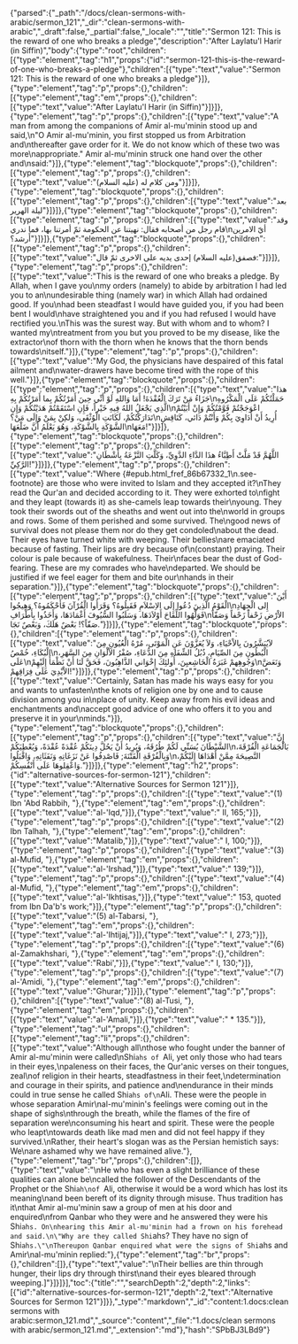 {"parsed":{"_path":"/docs/clean-sermons-with-arabic/sermon_121","_dir":"clean-sermons-with-arabic","_draft":false,"_partial":false,"_locale":"","title":"Sermon 121:  This is the reward of one who breaks a pledge","description":"After Laylatu'l Harir (in Siffin)","body":{"type":"root","children":[{"type":"element","tag":"h1","props":{"id":"sermon-121-this-is-the-reward-of-one-who-breaks-a-pledge"},"children":[{"type":"text","value":"Sermon 121:  This is the reward of one who breaks a pledge"}]},{"type":"element","tag":"p","props":{},"children":[{"type":"element","tag":"em","props":{},"children":[{"type":"text","value":"After Laylatu'l Harir (in Siffin)"}]}]},{"type":"element","tag":"p","props":{},"children":[{"type":"text","value":"A man from among the companions of Amir al-mu'minin stood up and said,\n\"O Amir al-mu'minin, you first stopped us from Arbitration and\nthereafter gave order for it. We do not know which of these two was more\nappropriate.\" Amir al-mu'minin struck one hand over the other and\nsaid:"}]},{"type":"element","tag":"blockquote","props":{},"children":[{"type":"element","tag":"p","props":{},"children":[{"type":"text","value":"ومن كلام له (عليه السلام)"}]}]},{"type":"element","tag":"blockquote","props":{},"children":[{"type":"element","tag":"p","props":{},"children":[{"type":"text","value":"بعد ليلة الهرير"}]}]},{"type":"element","tag":"blockquote","props":{},"children":[{"type":"element","tag":"p","props":{},"children":[{"type":"text","value":"وقد قام رجل من أصحابه فقال: نهيتنا عن الحكومة ثمّ أمرتنا بها، فما ندري\nأيّ الامرين أَرشد؟"}]}]},{"type":"element","tag":"blockquote","props":{},"children":[{"type":"element","tag":"p","props":{},"children":[{"type":"text","value":"فصفق(عليه السلام) إحدى يديه على الاخرى ثمّ قال:"}]}]},{"type":"element","tag":"p","props":{},"children":[{"type":"text","value":"This is the reward of one who breaks a pledge. By Allah, when I gave you\nmy orders (namely) to abide by arbitration I had led you to an\nundesirable thing (namely war) in which Allah had ordained good. If you\nhad been steadfast I would have guided you, if you had been bent I would\nhave straightened you and if you had refused I would have rectified you.\nThis was the surest way. But with whom and to whom? I wanted my\ntreatment from you but you proved to be my disease, like the extractor\nof thorn with the thorn when he knows that the thorn bends towards\nitself."}]},{"type":"element","tag":"p","props":{},"children":[{"type":"text","value":"My God, the physicians have despaired of this fatal ailment and\nwater-drawers have become tired with the rope of this well."}]},{"type":"element","tag":"blockquote","props":{},"children":[{"type":"element","tag":"p","props":{},"children":[{"type":"text","value":"هذا جَزَاءُ مَنْ تَرَكَ الْعُقْدَةَ! أَمَا وَاللهِ لَوْ أَنِّي حِينَ أَمَرْتُكُمْ بِما أَمَرْتُكُمْ بِهِ\nحَمَلْتُكُمْ عَلَى الْمَكْرُوهِ الَّذِي يَجْعَلُ اللهُ فِيهِ خَيْراً، فَإِنِ اسْتَقَمْتُمْ هَدَيْتُكُمْ وَإِنِ\nاعْوَجَجْتُمْ قَوَّمْتُكُمْ وَإِنْ أَبَيْتُمْ تَدَارَكْتُكُمْ، لَكَانَتِ الْوُثْقَى، وَلكِنْ بِمَنْ وَإِلَى مَنْ؟\nأُرِيدُ أَنْ أُدَاوِيَ بِكُمْ وَأَنْتُمْ دَائي، كَنَاقِشِ الشَّوْكَةِ بِالشَّوْكَةِ، وَهُوَ يَعْلَمُ أَنَّ ضَلْعَهَا\nمَعَهَا!"}]}]},{"type":"element","tag":"blockquote","props":{},"children":[{"type":"element","tag":"p","props":{},"children":[{"type":"text","value":"اللَّهُمَّ قَدْ مَلَّتْ أَطِبَّاءُ هذَا الدَّاءِ الدَّوِيِّ، وَكَلَّتِ النَّزْعَةُ بِأَشْطَانِ الرَّكِيِّ!"}]}]},{"type":"element","tag":"p","props":{},"children":[{"type":"text","value":"Where {#epub.html_fref_86b67332_1\n.see-footnote} are those who were invited to Islam and they accepted it?\nThey read the Qur'an and decided according to it. They were exhorted to\nfight and they leapt (towards it) as she-camels leap towards their\nyoung. They took their swords out of the sheaths and went out into the\nworld in groups and rows. Some of them perished and some survived. The\ngood news of survival does not please them nor do they get condoled\nabout the dead. Their eyes have turned white with weeping. Their bellies\nare emaciated because of fasting. Their lips are dry because of\n(constant) praying. Their colour is pale because of wakefulness. Their\nfaces bear the dust of God-fearing. These are my comrades who have\ndeparted. We should be justified if we feel eager for them and bite our\nhands in their separation."}]},{"type":"element","tag":"blockquote","props":{},"children":[{"type":"element","tag":"p","props":{},"children":[{"type":"text","value":"أَيْنَ الْقَوْمُ الَّذِينَ دُعُوا إِلَى الاِسْلاَمِ فَقَبِلُوهُ؟ وَقَرَأُوا الْقُرْآنَ فَأَحْكَمُوهُ؟ وَهِيجُوا\nإِلى الْجِهَادِ فَوَلَّهُوا اللِّقَاحَ أَوْلاَدَهَا، وَسَلَبُوا السُّيُوفَ أَغْمَادَهَا، وَأَخَذُوا بِأَطْرَافِ\nالاْرْضِ زَحْفاً زَحْفاً وَصَفّاً صَفّاً؟! بَعْضٌ هَلَكَ، وَبَعْصٌ نَجَا."}]}]},{"type":"element","tag":"blockquote","props":{},"children":[{"type":"element","tag":"p","props":{},"children":[{"type":"text","value":"لاَيُبَشَّرُونَ بِالاْحْيَاءِ، وَلاَ يُعَزَّوْنَ عَنِ الْمَوْتَى، مُرْهُ الْعُيُونِ مِنَ الْبُكَاءِ، خُمْصُ\nالْبُطُونِ مِنَ الصِّيَامِ، ذُبُلُ الشِّفَاهِ مِنَ الدُّعَاءِ، صُفْرُ الاْلْوَانِ مِنَ السَّهَرِ، عَلَى\nوَجُوهِهمْ غَبَرَةُ الْخَاشِعيِنَ، أُولئِكَ إِخْوَاني الذَّاهِبُونَ، فَحَقَّ لَنَا أَنْ نَظْمَأَ إِلَيْهِمْ\nوَنَعَضَّ الاْيْدِيَ عَلَى فِرَاقِهمْ!"}]}]},{"type":"element","tag":"p","props":{},"children":[{"type":"text","value":"Certainly, Satan has made his ways easy for you and wants to unfasten\nthe knots of religion one by one and to cause division among you in\nplace of unity. Keep away from his evil ideas and enchantments and\naccept good advice of one who offers it to you and preserve it in your\nminds."}]},{"type":"element","tag":"blockquote","props":{},"children":[{"type":"element","tag":"p","props":{},"children":[{"type":"text","value":"إِنَّ الشَّيْطَانَ يُسَنِّي لَكُمْ طُرُقَهُ، وَيُرِيدُ أَنْ يَحُلَّ دِينَكُمْ عُقْدَةً عُقْدَةً، وَيُعْطِيَكُمْ\nبَالْجَمَاعَةِ الْفُرْقَةَ، وَبِالْفُرْقَةِ الْفَتْنَةَ; فَاصْدِفُوا عَنْ نَزَغَاتِهِ وَنَفَثَاتِهِ، وَاقْبَلُوا\nالنَّصِيحَةَ مِمَّنْ أَهْدَاهَا إِلَيْكُمْ، وَاعْقِلوهَا عَلَى أَنْفُسِكُمْ."}]}]},{"type":"element","tag":"h2","props":{"id":"alternative-sources-for-sermon-121"},"children":[{"type":"text","value":"Alternative Sources for Sermon 121"}]},{"type":"element","tag":"p","props":{},"children":[{"type":"text","value":"(1) Ibn 'Abd Rabbih, "},{"type":"element","tag":"em","props":{},"children":[{"type":"text","value":"al-'Iqd,"}]},{"type":"text","value":" II, 165;"}]},{"type":"element","tag":"p","props":{},"children":[{"type":"text","value":"(2) Ibn Talhah, "},{"type":"element","tag":"em","props":{},"children":[{"type":"text","value":"Matalib,"}]},{"type":"text","value":" I, 100;"}]},{"type":"element","tag":"p","props":{},"children":[{"type":"text","value":"(3) al-Mufid, "},{"type":"element","tag":"em","props":{},"children":[{"type":"text","value":"al-'Irshad,"}]},{"type":"text","value":" 139;"}]},{"type":"element","tag":"p","props":{},"children":[{"type":"text","value":"(4) al-Mufid, "},{"type":"element","tag":"em","props":{},"children":[{"type":"text","value":"al-'Ikhtisas,"}]},{"type":"text","value":" 153, quoted from Ibn Da'b's work;"}]},{"type":"element","tag":"p","props":{},"children":[{"type":"text","value":"(5) al-Tabarsi, "},{"type":"element","tag":"em","props":{},"children":[{"type":"text","value":"al-'Ihtijaj,"}]},{"type":"text","value":" I, 273;"}]},{"type":"element","tag":"p","props":{},"children":[{"type":"text","value":"(6) al-Zamakhshari, "},{"type":"element","tag":"em","props":{},"children":[{"type":"text","value":"Rabi',"}]},{"type":"text","value":" I, 130;"}]},{"type":"element","tag":"p","props":{},"children":[{"type":"text","value":"(7) al-'Amidi, "},{"type":"element","tag":"em","props":{},"children":[{"type":"text","value":"Ghurar;"}]}]},{"type":"element","tag":"p","props":{},"children":[{"type":"text","value":"(8) al-Tusi, "},{"type":"element","tag":"em","props":{},"children":[{"type":"text","value":"al-'Amali,"}]},{"type":"text","value":" * 135."}]},{"type":"element","tag":"ul","props":{},"children":[{"type":"element","tag":"li","props":{},"children":[{"type":"text","value":"Although all\nthose who fought under the banner of Amir al-mu'minin were called\nShi`ahs of `Ali, yet only those who had tears in their eyes,\npaleness on their faces, the Qur'anic verses on their tongues, zeal\nof religion in their hearts, steadfastness in their feet,\ndetermination and courage in their spirits, and patience and\nendurance in their minds could in true sense he called Shi`ahs of\n`AIi. These were the people in whose separation Amir\nal-mu'minin's feelings were coming out in the shape of sighs\nthrough the breath, while the flames of the fire of separation were\nconsuming his heart and spirit. These were the people who leapt\ntowards death like mad men and did not feel happy if they survived.\nRather, their heart's slogan was as the Persian hemistich says: We\nare ashamed why we have remained alive."},{"type":"element","tag":"br","props":{},"children":[]},{"type":"text","value":"\nHe who has even a slight brilliance of these qualities can alone be\ncalled the follower of the Descendants of the Prophet or the Shi`ah\nof `Ali, otherwise it would be a word which has lost its meaning\nand been bereft of its dignity through misuse. Thus tradition has it\nthat Amir al-mu'minin saw a group of men at his door and enquired\nfrom Qanbar who they were and he answered they were his Shi`ahs. On\nhearing this Amir al-mu'minin had a frown on his forehead and said.\n\"Why are they called Shi`ahs? They have no sign of Shi`ahs.\"\nThereupon Qanbar enquired what were the signs of Shi`ahs and Amir\nal-mu'minin replied:"},{"type":"element","tag":"br","props":{},"children":[]},{"type":"text","value":"\nTheir bellies are thin through hunger, their lips dry through thirst\nand their eyes bleared through weeping.]"}]}]}],"toc":{"title":"","searchDepth":2,"depth":2,"links":[{"id":"alternative-sources-for-sermon-121","depth":2,"text":"Alternative Sources for Sermon 121"}]}},"_type":"markdown","_id":"content:1.docs:clean sermons with arabic:sermon_121.md","_source":"content","_file":"1.docs/clean sermons with arabic/sermon_121.md","_extension":"md"},"hash":"SPbBJ3LBd9"}